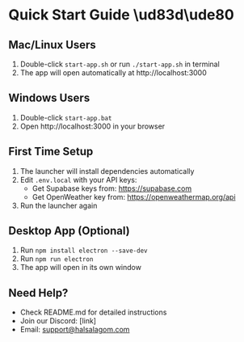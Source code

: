 # Quick Start Guide \ud83d\ude80

## Mac/Linux Users
1. Double-click `start-app.sh` or run `./start-app.sh` in terminal
2. The app will open automatically at http://localhost:3000

## Windows Users
1. Double-click `start-app.bat`
2. Open http://localhost:3000 in your browser

## First Time Setup
1. The launcher will install dependencies automatically
2. Edit `.env.local` with your API keys:
   - Get Supabase keys from: https://supabase.com
   - Get OpenWeather key from: https://openweathermap.org/api
3. Run the launcher again

## Desktop App (Optional)
1. Run `npm install electron --save-dev`
2. Run `npm run electron`
3. The app will open in its own window

## Need Help?
- Check README.md for detailed instructions
- Join our Discord: [link]
- Email: support@halsalagom.com
